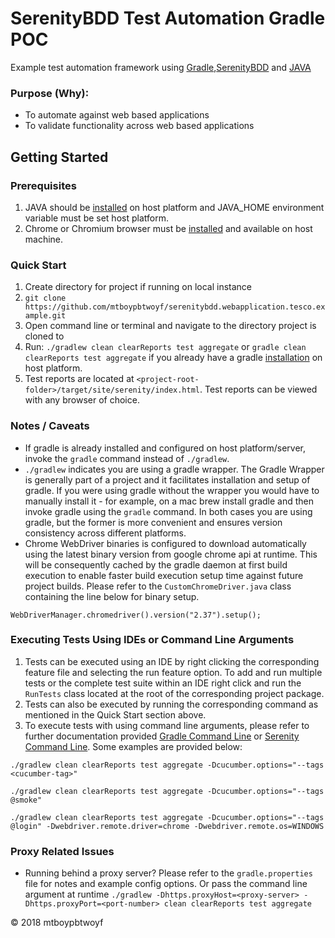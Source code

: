 # SerenityBDD Test Automation Gradle POC
Example test automation framework using [Gradle](https://gradle.org/),[SerenityBDD](http://www.thucydides.info/#/) and [JAVA](https://www.oracle.com/uk/java/index.html)

### Purpose (Why):
* To automate against web based applications
* To validate functionality across web based applications

## Getting Started

### Prerequisites
1. JAVA should be [installed](http://www.oracle.com/technetwork/java/javase/downloads/jdk9-downloads-3848520.html) on host platform and JAVA_HOME environment variable must be set host platform.
2. Chrome or Chromium browser must be [installed](https://support.google.com/chrome/answer/95346?co=GENIE.Platform%3DDesktop&hl=en-GB) and available on host machine.

### Quick Start
1. Create directory for project if running on local instance
2. ```git clone https://github.com/mtboypbtwoyf/serenitybdd.webapplication.tesco.example.git```
3. Open command line or terminal and navigate to the directory project is cloned to
4. Run: ```./gradlew clean clearReports test aggregate``` 
or 
```gradle clean clearReports test aggregate``` if you already have a gradle [installation](https://gradle.org/install/) on host platform.
5. Test reports are located at ```<project-root-folder>/target/site/serenity/index.html```. Test reports can be viewed with any browser of choice.

### Notes / Caveats
* If gradle is already installed and configured on host platform/server, invoke the ```gradle``` command instead of ```./gradlew```. 
* ```./gradlew``` indicates you are using a gradle wrapper. The Gradle Wrapper is generally part of a project and it facilitates installation and setup of gradle. If you were using gradle without the wrapper you would have to manually install it - for example, on a mac brew install gradle and then invoke gradle using the ```gradle``` command. In both cases you are using gradle, but the former is more convenient and ensures version consistency across different platforms.
* Chrome WebDriver binaries is configured to download automatically using the latest binary version from google chrome api at runtime. This will be consequently cached by the gradle daemon at first build execution to enable faster build execution setup time against future project builds. Please refer to the ```CustomChromeDriver.java``` class containing the line below for binary setup.
```
WebDriverManager.chromedriver().version("2.37").setup();
```
    

### Executing Tests Using IDEs or Command Line Arguments
1. Tests can be executed using an IDE by right clicking the corresponding feature file and selecting the run feature option. To add and run multiple tests or the complete test suite within an IDE right click and run the  ```RunTests``` class located at the root of the corresponding project package.
2. Tests can also be executed by running the corresponding command as mentioned in the Quick Start section above.
3. To execute tests with using command line arguments, please refer to further documentation provided [Gradle Command Line](https://docs.gradle.org/current/userguide/command_line_interface.html) or [Serenity Command Line](http://thucydides.info/docs/thucydides/_running_thucydides_tests_from_the_command_line.html).
Some examples are provided below:

```
./gradlew clean clearReports test aggregate -Dcucumber.options="--tags <cucumber-tag>"
```

```
./gradlew clean clearReports test aggregate -Dcucumber.options="--tags @smoke"
```

```
./gradlew clean clearReports test aggregate -Dcucumber.options="--tags @login" -Dwebdriver.remote.driver=chrome -Dwebdriver.remote.os=WINDOWS

```

### Proxy Related Issues
* Running behind a proxy server? Please refer to the ```gradle.properties``` file for notes and example config options.
Or pass the command line argument at runtime ```./gradlew -Dhttps.proxyHost=<proxy-server> -Dhttps.proxyPort=<port-number> clean clearReports test aggregate```

&copy; 2018 mtboypbtwoyf
